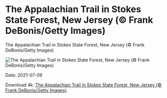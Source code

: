 # The Appalachian Trail in Stokes State Forest, New Jersey (© Frank DeBonis/Getty Images)

The Appalachian Trail in Stokes State Forest, New Jersey (© Frank DeBonis/Getty Images)

![The Appalachian Trail in Stokes State Forest, New Jersey (© Frank DeBonis/Getty Images)](https://bing.com/th?id=OHR.AppalachianTrail_EN-US5662298732_UHD.jpg&w=1024&h=576)

Date: 2021-07-09

Download 4k: [The Appalachian Trail in Stokes State Forest, New Jersey (© Frank DeBonis/Getty Images)](https://bing.com/th?id=OHR.AppalachianTrail_EN-US5662298732_UHD.jpg)

